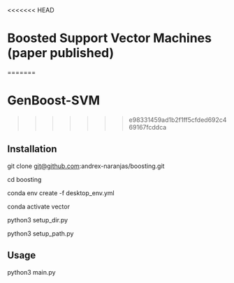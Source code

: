 <<<<<<< HEAD
# Boosted Support Vector Machines (paper published)
=======
# GenBoost-SVM
>>>>>>> e98331459ad1b2f1ff5cfded692c469167fcddca
## Installation
git clone git@github.com:andrex-naranjas/boosting.git

cd boosting

conda env create -f desktop_env.yml

conda activate vector

python3 setup_dir.py

python3 setup_path.py

## Usage
python3 main.py
